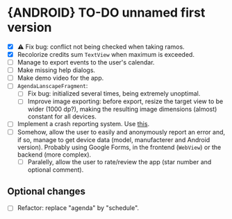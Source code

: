 # {ANDROID} TO-DO unnamed first version

- [X] ⚠ Fix bug: conflict not being checked when taking ramos.
- [X] Recolorize credits sum `TextView` when maximum is exceeded.
- [ ] Manage to export events to the user's calendar.
- [ ] Make missing help dialogs.
- [ ] Make demo video for the app.
- [ ] `AgendaLanscapeFragment`:
  - [ ] Fix bug:  initialized several times, being extremely unoptimal.
  - [ ] Improve image exporting: before export, resize the target view to be wider (1000 dp?), making the resulting image dimensions (almost) constant for all devices.
- [ ] Implement a crash reporting system. Use [this](https://github.com/ACRA/acra).
- [ ] Somehow, allow the user to easily and anonymously report an error and, if so, manage to get device data (model, manufacterer and Android version). Probably using Google Forms, in the frontend (`WebView`) or the backend (more complex).
  - [ ] Paralelly, allow the user to rate/review the app (star number and optional comment).

## Optional changes
- [ ] Refactor: replace "agenda" by "schedule".